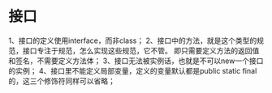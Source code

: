 # 接口
1、接口的定义使用interface，而非class；
2、接口中的方法，就是这个类型的规范，接口专注于规范，怎么实现这些规范，它不管。
即只需要定义方法的返回值和签名，不需要定义方法体；
3、接口无法被实例话，也就是不可以new一个接口的实例；
4、接口里不能定义局部变量，定义的变量默认都是public static final的，这三个修饰符同样可以省略；